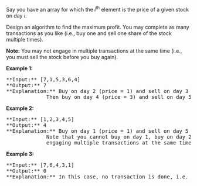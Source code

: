 <div class="question-area">

<div class="question-detail">

<div class="question-description__3U1T">

<div>

Say you have an array for which the _i_<sup>th</sup> element is the price of a given stock on day _i_.

Design an algorithm to find the maximum profit. You may complete as many transactions as you like (i.e., buy one and sell one share of the stock multiple times).

**Note:** You may not engage in multiple transactions at the same time (i.e., you must sell the stock before you buy again).

**Example 1:**

<pre>**Input:** [7,1,5,3,6,4]
**Output:** 7
**Explanation:** Buy on day 2 (price = 1) and sell on day 3 (price = 5), profit = 5-1 = 4.
             Then buy on day 4 (price = 3) and sell on day 5 (price = 6), profit = 6-3 = 3.
</pre>

**Example 2:**

<pre>**Input:** [1,2,3,4,5]
**Output:** 4
**Explanation:** Buy on day 1 (price = 1) and sell on day 5 (price = 5), profit = 5-1 = 4.
             Note that you cannot buy on day 1, buy on day 2 and sell them later, as you are
             engaging multiple transactions at the same time. You must sell before buying again.
</pre>

**Example 3:**

<pre>**Input:** [7,6,4,3,1]
**Output:** 0
**Explanation:** In this case, no transaction is done, i.e. max profit = 0.</pre>

</div>

</div>

</div>

</div>